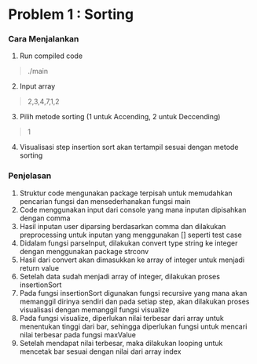 # Problem 1 : Sorting
### __Cara Menjalankan__
1. Run compiled code 
> ./main
2. Input array
> 2,3,4,7,1,2
3. Pilih metode sorting (1 untuk Accending, 2 untuk Deccending)
> 1
4. Visualisasi step insertion sort akan tertampil sesuai dengan metode sorting

### __Penjelasan__
1. Struktur code mengunakan package terpisah untuk memudahkan pencarian fungsi dan mensederhanakan fungsi main
2. Code menggunakan input dari console yang mana inputan dipisahkan dengan comma
3. Hasil inputan user diparsing berdasarkan comma dan dilakukan preprocessing untuk inputan yang menggunakan [] seperti test case
4. Didalam fungsi parseInput, dilakukan convert type string ke integer dengan menggunakan package strconv
5. Hasil dari convert akan dimasukkan ke array of integer untuk menjadi return value
6. Setelah data sudah menjadi array of integer, dilakukan proses insertionSort
7. Pada fungsi insertionSort digunakan fungsi recursive yang mana akan memanggil dirinya sendiri dan pada setiap step, akan dilakukan proses visualisasi dengan memanggil fungsi visualize
8. Pada fungsi visualize, diperlukan nilai terbesar dari array untuk menentukan tinggi dari bar, sehingga diperlukan fungsi untuk mencari nilai terbesar pada fungsi maxValue
9. Setelah mendapat nilai terbesar, maka dilakukan looping untuk mencetak bar sesuai dengan nilai dari array index
